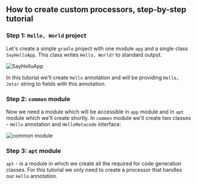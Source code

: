 How to create custom processors, step-by-step tutorial
------

### Step 1: `Hello, World` project

Let's create a simple `gradle` project with one module `app` and a single class `SayHelloApp`. This class writes `Hello, World!` to standard output.

![SayHelloApp](http://i.imgur.com/abvtUtm.png?1)

In this tutorial we'll create `Hello` annotation and will be providing `Hello, Jeta!` string to fields with this annotation.

### Step 2: `common` module

Now we need a module which will be accessible in `app` module and in `apt` module which we'll create shortly. In `common` module we'll create two classes - `Hello` annotation and `HelloMetacode` interface:

![common module](http://i.imgur.com/K2aQsgg.png)

### Step 3: `apt` module

`apt` - is a module in which we create all the required for code generation classes. For this tutorial we only need to create a processor that handles our `Hello` annotation.
